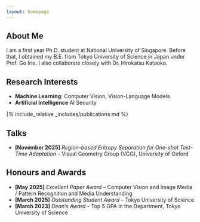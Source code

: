 ```yaml
---
layout: homepage
---
```


## About Me
I am a first year Ph.D. student at National University of Singapore.
Before that, I obtained my B.E. from Tokyo University of Science in Japan under Prof. Go Irie.
I also collaborate closely with Dr. Hirokatsu Kataoka.

## Research Interests

- **Machine Learning:** Computer Vision, Vision-Language Models
- **Artificial Intelligence** AI Security

{% include_relative _includes/publications.md %}

## Talks
- **[November 2025]** *Region-based Entropy Separation for One-shot Test-Time Adaptation* – Visual Geometry Group (VGG), University of Oxford

## Honours and Awards
- **[May 2025]** *Excellent Paper Award* – Computer Vision and Image Media / Pattern Recognition and Media Understanding
- **[March 2025]** *Outstanding Student Award* – Tokyo University of Science
- **[March 2023]** *Dean’s Award* – Top 5 GPA in the Department, Tokyo University of Science